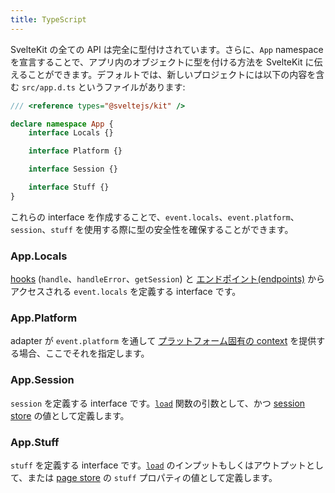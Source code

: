 ```yaml
---
title: TypeScript
---
```


SvelteKit の全ての API は完全に型付けされています。さらに、`App` namespace を宣言することで、アプリ内のオブジェクトに型を付ける方法を SvelteKit に伝えることができます。デフォルトでは、新しいプロジェクトには以下の内容を含む `src/app.d.ts` というファイルがあります:

```ts
/// <reference types="@sveltejs/kit" />

declare namespace App {
	interface Locals {}

	interface Platform {}

	interface Session {}

	interface Stuff {}
}
```

これらの interface を作成することで、`event.locals`、`event.platform`、`session`、`stuff` を使用する際に型の安全性を確保することができます。

### App.Locals

[hooks](/docs/hooks) (`handle`、`handleError`、`getSession`) と [エンドポイント(endpoints)](/docs/routing#endpoints) からアクセスされる `event.locals` を定義する interface です。

### App.Platform

adapter が `event.platform` を通して [プラットフォーム固有の context](/docs/adapters#supported-environments-platform-specific-context) を提供する場合、ここでそれを指定します。

### App.Session

`session` を定義する interface です。[`load`](/docs/loading) 関数の引数として、かつ [session store](/docs/modules#$app-stores) の値として定義します。

### App.Stuff

`stuff` を定義する interface です。[`load`](/docs/loading) のインプットもしくはアウトプットとして、または [page store](/docs/modules#$app-stores) の `stuff` プロパティの値として定義します。
